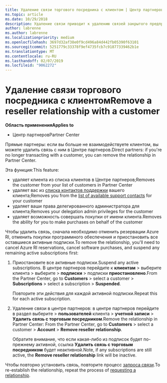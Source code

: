 ```yaml
---
title: Удаление связи торгового посредника с клиентом | Центр партнеров
ms.topic: article
ms.date: 10/29/2018
description: Удаление связи приводит к удалению связей закрытого предприятия из представления в Центре партнеров.
author: labrenne
ms.author: labrenne
ms.localizationpriority: medium
ms.openlocfilehash: 3697d32af38e0f9cd496a84d442fb05390f63101
ms.sourcegitcommit: 5251779c33378f9ef4735fcb7c91877339462b1e
ms.translationtype: MT
ms.contentlocale: ru-RU
ms.lasthandoff: 02/07/2019
ms.locfileid: "9062272"
---
```

# <a name="remove-a-reseller-relationship-with-a-customer"></a><span data-ttu-id="db4a6-103">Удаление связи торгового посредника с клиентом</span><span class="sxs-lookup"><span data-stu-id="db4a6-103">Remove a reseller relationship with a customer</span></span>

**<span data-ttu-id="db4a6-104">Область применения</span><span class="sxs-lookup"><span data-stu-id="db4a6-104">Applies to</span></span>**

-   <span data-ttu-id="db4a6-105">Центр партнеров</span><span class="sxs-lookup"><span data-stu-id="db4a6-105">Partner Center</span></span>

<span data-ttu-id="db4a6-106">Прямые партнеры: если вы больше не взаимодействуете клиентом, вы можете удалить связь с ним в Центре партнеров.</span><span class="sxs-lookup"><span data-stu-id="db4a6-106">Direct partners: if you're no longer transacting with a customer, you can remove the relationship in Partner Center.</span></span> 

<span data-ttu-id="db4a6-107">Эта функция:</span><span class="sxs-lookup"><span data-stu-id="db4a6-107">This feature:</span></span>
*  <span data-ttu-id="db4a6-108">удаляет клиента из списка клиентов в Центре партнеров;</span><span class="sxs-lookup"><span data-stu-id="db4a6-108">Removes the customer from your list of customers in Partner Center</span></span>
*  <span data-ttu-id="db4a6-109">удаляет вас из [списка контактов поддержки](assign-support-contacts.md) вашего клиента;</span><span class="sxs-lookup"><span data-stu-id="db4a6-109">Removes you from the [list of available support contacts](assign-support-contacts.md) for your customer</span></span>
*  <span data-ttu-id="db4a6-110">удаляет ваши права делегированного администратора для клиента;</span><span class="sxs-lookup"><span data-stu-id="db4a6-110">Removes your delegation admin privileges for the customer</span></span>
*  <span data-ttu-id="db4a6-111">удаляет возможность совершать покупки от имени клиента.</span><span class="sxs-lookup"><span data-stu-id="db4a6-111">Removes the ability for you to make purchases on behalf of the customer</span></span>

<span data-ttu-id="db4a6-112">Чтобы удалить связь, сначала необходимо отменить резервации Azure RI, отменить покупки программного обеспечения и приостановить все оставшиеся активные подписки.</span><span class="sxs-lookup"><span data-stu-id="db4a6-112">To remove the relationship, you'll need to cancel Azure RI reservations, cancel software purchases, and suspend any remaining active subscriptions first:</span></span>
1. <span data-ttu-id="db4a6-113">Приостановите все активные подписки.</span><span class="sxs-lookup"><span data-stu-id="db4a6-113">Suspend any active subscriptions.</span></span> <span data-ttu-id="db4a6-114">В центре партнеров перейдите к **клиентам** > выберите клиента > выберите > **подписки** > подписки **приостановлено**.</span><span class="sxs-lookup"><span data-stu-id="db4a6-114">From the Partner Center, go to **Customers** > select a customer > **Subscriptions** > select a subscription > **Suspended**.</span></span> 

   <span data-ttu-id="db4a6-115">Повторите эти действия для каждой активной подписки.</span><span class="sxs-lookup"><span data-stu-id="db4a6-115">Repeat this for each active subscription.</span></span>

2. <span data-ttu-id="db4a6-116">Удаление связи в центре партнеров: в центре партнеров перейдите в раздел выберите > **пользователей** клиента > **учетной записи** > **Удалить связь с торговым посредником**.</span><span class="sxs-lookup"><span data-stu-id="db4a6-116">Remove the relationship in Partner Center: From the Partner Center, go to **Customers** > select a customer > **Account** > **Remove reseller relationship**.</span></span>

   <span data-ttu-id="db4a6-117">Обратите внимание, что если какая-либо из подписок будет по-прежнему активной, ссылка **Удалить связь с торговым посредником** будет неактивной.</span><span class="sxs-lookup"><span data-stu-id="db4a6-117">Note, if any subscriptions are still active, the **Remove reseller relationship** link will be inactive.</span></span> 

<span data-ttu-id="db4a6-118">Чтобы повторно установить связь, повторите процесс [запроса связи](request-a-relationship-with-a-customer.md).</span><span class="sxs-lookup"><span data-stu-id="db4a6-118">To re-establish the relationship, repeat the process of [requesting a relationship](request-a-relationship-with-a-customer.md).</span></span>
